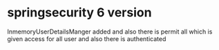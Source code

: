 # springsecurity 6 version
InmemoryUserDetailsManger added 
and also there is permit all which is given access for all user and also there is authenticated 
